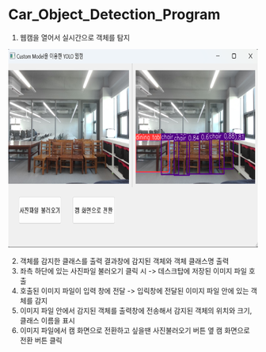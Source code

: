 # Car_Object_Detection_Program

1. 웹캠을 열어서 실시간으로 객체를 탐지
<p align="center">
<img src="./myModels/cam_img_1.png" alt="Image 1" width="700" height="400">
<br>
</p>

2. 객체를 감지한 클래스를 출력 결과창에 감지된 객체와 객체 클래스명 출력
3. 좌측 하단에 있는 사진파일 불러오기 클릭 시 -> 데스크탑에 저장된 이미지 파일 호출
4. 호출된 이미지 파일이 입력 창에 전달 -> 입릭창에 전달된 이미지 파일 안에 있는 객체를 감지
5. 이미지 파일 안에서 감지된 객체를 출력창에 전송해서 감지된 객체의 위치와 크기, 클래스 이름을 표시
6. 이미지 파일에서 캠 화면으로 전환하고 싶을땐 사진불러오기 버튼 옆 캠 화면으로 전환 버튼 클릭
